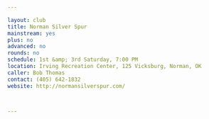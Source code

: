 ```yaml
---

layout: club
title: Norman Silver Spur
mainstream: yes
plus: no
advanced: no
rounds: no
schedule: 1st &amp; 3rd Saturday, 7:00 PM
location: Irving Recreation Center, 125 Vicksburg, Norman, OK
caller: Bob Thomas
contact: (405) 642-1832
website: http://normansilverspur.com/



---
```


